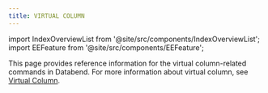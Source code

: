 ```yaml
---
title: VIRTUAL COLUMN
---
```

import IndexOverviewList from '@site/src/components/IndexOverviewList';
import EEFeature from '@site/src/components/EEFeature';

<EEFeature featureName='VIRTUAL COLUMN'/>

This page provides reference information for the virtual column-related commands in Databend. For more information about virtual column, see [Virtual Column](/guides/performance-optimization/virtual-column).

<IndexOverviewList />